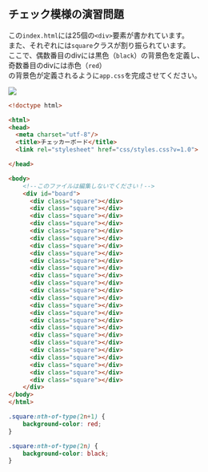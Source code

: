 ## チェック模様の演習問題

この`index.html`には25個の`<div>`要素が書かれています。  
また、それぞれには`square`クラスが割り振られています。  
ここで、偶数番目のdivには黒色（`black`）の背景色を定義し、  
奇数番目のdivには赤色（`red`）  
の背景色が定義されるように`app.css`を完成させてください。  
  
<img src="https://img-c.udemycdn.com/redactor/raw/2020-09-23_05-30-06-a4cd91f831586227989a53e16b2d9b23.png">
 
```html
<!doctype html>

<html>
<head>
  <meta charset="utf-8"/>
  <title>チェッカーボード</title>
  <link rel="stylesheet" href="css/styles.css?v=1.0">

</head>

<body>
    <!--このファイルは編集しないでください！-->
    <div id="board">
      <div class="square"></div>
      <div class="square"></div>
      <div class="square"></div>
      <div class="square"></div>
      <div class="square"></div>
      <div class="square"></div>
      <div class="square"></div>
      <div class="square"></div>
      <div class="square"></div>
      <div class="square"></div>
      <div class="square"></div>
      <div class="square"></div>
      <div class="square"></div>
      <div class="square"></div>
      <div class="square"></div>
      <div class="square"></div>
      <div class="square"></div>
      <div class="square"></div>
      <div class="square"></div>
      <div class="square"></div>
      <div class="square"></div>
      <div class="square"></div>
      <div class="square"></div>
      <div class="square"></div>
      <div class="square"></div>
    </div>
</body>
</html>
```

```css
.square:nth-of-type(2n+1) {
    background-color: red;
}

.square:nth-of-type(2n) {
    background-color: black;
}
```